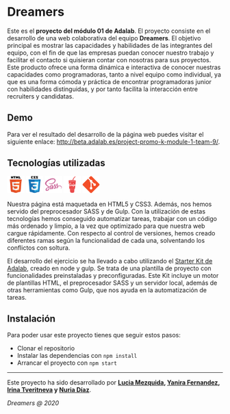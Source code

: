 # Dreamers

Este es el **proyecto del módulo 01 de Adalab**. El proyecto consiste en el desarrollo de una web colaborativa del equipo **Dreamers**. El objetivo principal es mostrar las capacidades y habilidades de las integrantes del equipo, con el fin de que las empresas puedan conocer nuestro trabajo y facilitar el contacto si quisieran contar con nosotras para sus proyectos. Este producto ofrece una forma dinámica e interactiva de conocer nuestras capacidades como programadoras, tanto a nivel equipo como individual, ya que es una forma cómoda y práctica de encontrar programadoras junior con habilidades distinguidas, y por tanto facilita la interacción entre recruiters y candidatas.

## Demo

Para ver el resultado del desarrollo de la página web puedes visitar el siguiente enlace: http://beta.adalab.es/project-promo-k-module-1-team-9/.

## Tecnologías utilizadas

<img src="https://raw.githubusercontent.com/devicons/devicon/master/icons/html5/html5-original-wordmark.svg" width=40px/> <img src="https://raw.githubusercontent.com/devicons/devicon/master/icons/css3/css3-original-wordmark.svg" width=40px/> <img src="https://raw.githubusercontent.com/devicons/devicon/master/icons/sass/sass-original.svg" width=40px/> <img src="https://raw.githubusercontent.com/devicons/devicon/master/icons/gulp/gulp-plain.svg" width=40px/> <img src="https://raw.githubusercontent.com/devicons/devicon/master/icons/git/git-original.svg" width=40px/>

Nuestra página está maquetada en HTML5 y CSS3. Además, nos hemos servido del preprocesador SASS y de Gulp. Con la utilización de estas tecnologías hemos conseguido automatizar tareas, trabajar con un código más ordenado y limpio, a la vez que optimizado para que nuestra web cargue rápidamente. Con respecto al control de versiones, hemos creado diferentes ramas según la funcionalidad de cada una, solventando los conflictos con soltura.

El desarrollo del ejercicio se ha llevado a cabo utilizando el [Starter Kit de Adalab](https://github.com/Adalab/adalab-web-starter-kit), creado en node y gulp. Se trata de una plantilla de proyecto con funcionalidades preinstaladas y preconfiguradas. Este Kit incluye un motor de plantillas HTML, el preprocesador SASS y un servidor local, además de otras herramientas como Gulp, que nos ayuda en la automatización de tareas.

## Instalación

Para poder usar este proyecto tienes que seguir estos pasos:

- Clonar el repositorio
- Instalar las dependencias con `npm install`
- Arrancar el proyecto con `npm start`

---

Este proyecto ha sido desarrollado por **[Lucia Mezquida](https://github.com/LuciaMezquida), [Yanira Fernandez](https://github.com/yanirafr), [Irina Tveritneva](https://github.com/itveritneva) y [Nuria Díaz](https://github.com/nuriadiazcandela)**.

_Dreamers @ 2020_
